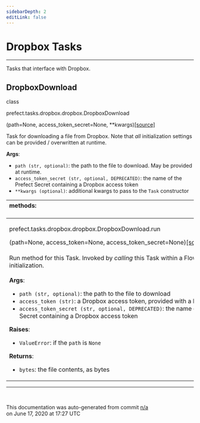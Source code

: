 ```yaml
---
sidebarDepth: 2
editLink: false
---
```

# Dropbox Tasks
---
Tasks that interface with Dropbox.
 ## DropboxDownload
 <div class='class-sig' id='prefect-tasks-dropbox-dropbox-dropboxdownload'><p class="prefect-sig">class </p><p class="prefect-class">prefect.tasks.dropbox.dropbox.DropboxDownload</p>(path=None, access_token_secret=None, **kwargs)<span class="source"><a href="https://github.com/PrefectHQ/prefect/blob/master/src/prefect/tasks/dropbox/dropbox.py#L10">[source]</a></span></div>

Task for downloading a file from Dropbox. Note that _all_ initialization settings can be provided / overwritten at runtime.

**Args**:     <ul class="args"><li class="args">`path (str, optional)`: the path to the file to download. May be provided at runtime.     </li><li class="args">`access_token_secret (str, optional, DEPRECATED)`: the name of the Prefect Secret containing a         Dropbox access token     </li><li class="args">`**kwargs (optional)`: additional kwargs to pass to the `Task` constructor</li></ul>

|methods: &nbsp;&nbsp;&nbsp;&nbsp;&nbsp;&nbsp;&nbsp;&nbsp;&nbsp;&nbsp;&nbsp;&nbsp;&nbsp;&nbsp;&nbsp;&nbsp;&nbsp;&nbsp;&nbsp;&nbsp;&nbsp;&nbsp;&nbsp;&nbsp;&nbsp;&nbsp;&nbsp;&nbsp;&nbsp;&nbsp;&nbsp;&nbsp;&nbsp;&nbsp;&nbsp;&nbsp;&nbsp;&nbsp;&nbsp;&nbsp;&nbsp;&nbsp;&nbsp;&nbsp;&nbsp;&nbsp;&nbsp;&nbsp;&nbsp;&nbsp;&nbsp;&nbsp;&nbsp;&nbsp;&nbsp;&nbsp;&nbsp;&nbsp;&nbsp;&nbsp;&nbsp;&nbsp;&nbsp;&nbsp;&nbsp;&nbsp;&nbsp;&nbsp;&nbsp;&nbsp;&nbsp;&nbsp;&nbsp;&nbsp;&nbsp;&nbsp;&nbsp;&nbsp;&nbsp;&nbsp;&nbsp;&nbsp;&nbsp;&nbsp;&nbsp;&nbsp;&nbsp;&nbsp;&nbsp;&nbsp;&nbsp;&nbsp;&nbsp;&nbsp;&nbsp;&nbsp;&nbsp;&nbsp;&nbsp;&nbsp;&nbsp;&nbsp;&nbsp;&nbsp;&nbsp;&nbsp;&nbsp;&nbsp;&nbsp;&nbsp;&nbsp;&nbsp;&nbsp;&nbsp;&nbsp;&nbsp;&nbsp;&nbsp;&nbsp;&nbsp;&nbsp;&nbsp;&nbsp;&nbsp;&nbsp;&nbsp;&nbsp;&nbsp;&nbsp;&nbsp;&nbsp;&nbsp;&nbsp;&nbsp;&nbsp;&nbsp;&nbsp;&nbsp;&nbsp;&nbsp;&nbsp;&nbsp;&nbsp;&nbsp;&nbsp;&nbsp;&nbsp;&nbsp;&nbsp;&nbsp;|
|:----|
 | <div class='method-sig' id='prefect-tasks-dropbox-dropbox-dropboxdownload-run'><p class="prefect-class">prefect.tasks.dropbox.dropbox.DropboxDownload.run</p>(path=None, access_token=None, access_token_secret=None)<span class="source"><a href="https://github.com/PrefectHQ/prefect/blob/master/src/prefect/tasks/dropbox/dropbox.py#L27">[source]</a></span></div>
<p class="methods">Run method for this Task.  Invoked by _calling_ this Task within a Flow context, after initialization.<br><br>**Args**:     <ul class="args"><li class="args">`path (str, optional)`: the path to the file to download     </li><li class="args">`access_token (str)`: a Dropbox access token, provided with a Prefect secret.     </li><li class="args">`access_token_secret (str, optional, DEPRECATED)`: the name of the Prefect Secret containing a         Dropbox access token</li></ul>**Raises**:     <ul class="args"><li class="args">`ValueError`: if the `path` is `None`</li></ul>**Returns**:     <ul class="args"><li class="args">`bytes`: the file contents, as bytes</li></ul></p>|

---
<br>


<p class="auto-gen">This documentation was auto-generated from commit <a href='https://github.com/PrefectHQ/prefect/commit/n/a'>n/a</a> </br>on June 17, 2020 at 17:27 UTC</p>